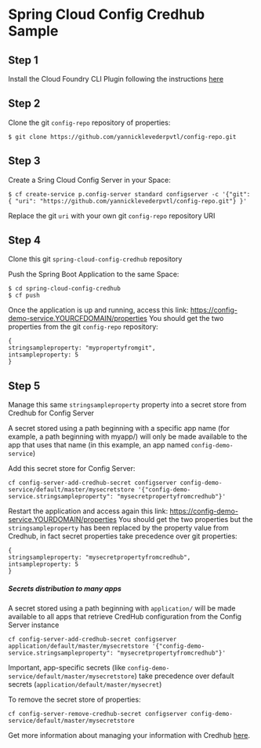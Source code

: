 # Spring Cloud Config Credhub Sample

## Step 1

Install the  Cloud Foundry CLI Plugin following the instructions [here](https://docs.pivotal.io/spring-cloud-services/3-1/common/cf-cli-plugin.html)

## Step 2

Clone the git `config-repo` repository of properties:
```
$ git clone https://github.com/yannicklevederpvtl/config-repo.git
```

## Step 3

Create a Sring Cloud Config Server in your Space:
```
$ cf create-service p.config-server standard configserver -c '{"git": { "uri": "https://github.com/yannicklevederpvtl/config-repo.git"} }'
```
Replace the git `uri` with your own git `config-repo` repository URI


## Step 4

Clone this git `spring-cloud-config-credhub` repository

Push the Spring Boot Application to the same Space:

```
$ cd spring-cloud-config-credhub
$ cf push
```

Once the application is up and running, access this link: https://config-demo-service.YOURCFDOMAIN/properties
You should get the two properties from the git `config-repo` repository:

```
{
stringsampleproperty: "mypropertyfromgit",
intsampleproperty: 5
}
```

## Step 5

Manage this same `stringsampleproperty` property into a secret store from Credhub for Config Server

A secret stored using a path beginning with a specific app name (for example, a path beginning with myapp/) will only be made available to the app that uses that name (in this example, an app named `config-demo-service`)

Add this secret store for Config Server:

```
cf config-server-add-credhub-secret configserver config-demo-service/default/master/mysecretstore '{"config-demo-service.stringsampleproperty": "mysecretpropertyfromcredhub"}'
```

Restart the application and access again this link: https://config-demo-service.YOURDOMAIN/properties
You should get the two properties but the `stringsampleproperty` has been replaced by the property value from Credhub, in fact secret properties take precedence over git properties:

```
{
stringsampleproperty: "mysecretpropertyfromcredhub",
intsampleproperty: 5
}
```

##### Secrets distribution to many apps
A secret stored using a path beginning with `application/` will be made available to all apps that retrieve CredHub configuration from the Config Server instance

```
cf config-server-add-credhub-secret configserver application/default/master/mysecretstore '{"config-demo-service.stringsampleproperty": "mysecretpropertyfromcredhub"}'
```

Important, app-specific secrets (like `config-demo-service/default/master/mysecretstore`) take precedence over default secrets (`application/default/master/mysecret`)



To remove the secret store of properties:
```
cf config-server-remove-credhub-secret configserver config-demo-service/default/master/mysecretstore 
```

Get more information about managing your information with Credhub [here](https://docs.pivotal.io/spring-cloud-services/3-1/common/config-server/managing-secrets-with-credhub.html).
